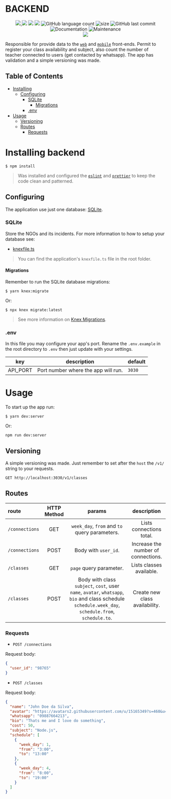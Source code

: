 # BACKEND

  <center>
    <a href="https://github.com/hpbonfim/website#readme">
    <img src="https://img.shields.io/badge/version-1.0.0-blue.svg?cacheSeconds=2592000"/>
    </a>
    <img src="https://img.shields.io/badge/eslint-6.8.0-4b32c3?style=flat-square&logo=eslint" />
    <img src="https://flat.badgen.net/badge/style-guide/airbnb/ff5a5f?icon=airbnb" />
    <img src="https://img.shields.io/badge/version-1.0.0-blue.svg?cacheSeconds=2592000"/>
    <img alt="GitHub language count" src="https://img.shields.io/github/languages/count/hpbonfim/NLW/2#/backend/"/>
    <img alt="size" src="https://img.shields.io/github/repo-size/hpbonfim/NLW/2#/backend/"/>
    <img alt="GitHub last commit" src="https://img.shields.io/github/last-commit/hpbonfim/NLW/2#/backend/">
    <img alt="Documentation" src="https://img.shields.io/badge/documentation-yes-brightgreen.svg" target="https://github.com/hpbonfim/NLW/2#/backend/#readme" />
    <img alt="Maintenance" src="https://img.shields.io/badge/Maintained%3F-yes-green.svg" target="https://github.com/hpbonfim/NLW/2#/backend/#readme" />
</center>
<center>    
<a href="">
        <img src="https://insomnia.rest/images/run.svg"/>
    </a>
</center>

Responsible for provide data to the [`web`](https://github.com/hpbonfim/NLW/2#/frontend) and [`mobile`](https://github.com/hpbonfim/NLW/2#/mobile) front-ends. Permit to register your class availability and subject, also count the number of teacher connected to users (get contacted by whatsapp). The app has validation and a simple versioning was made.

## Table of Contents
* [Installing](#installing)
  * [Configuring](#configuring)
    * [SQLite](#sqlite)
      * [Migrations](#migrations)
    * [.env](#env)
* [Usage](#usage)
  * [Versioning](#versioning)
  * [Routes](#routes)
    * [Requests](#requests)

# Installing backend
```
$ npm install
```
> Was installed and configured the [`eslint`](https://eslint.org/) and [`prettier`](https://prettier.io/) to keep the code clean and patterned.

## Configuring
The application use just one database: [SQLite](https://www.sqlite.org/index.html).

### SQLite
Store the NGOs and its incidents. For more information to how to setup your database see:
* [knexfile.ts](http://knexjs.org/#knexfile)
> You can find the application's `knexfile.ts` file in the root folder.

#### Migrations
Remember to run the SQLite database migrations:
```
$ yarn knex:migrate
```
Or:
```
$ npx knex migrate:latest
```
> See more information on [Knex Migrations](http://knexjs.org/#Migrations).

### .env
In this file you may configure your app's port. Rename the `.env.example` in the root directory to `.env` then just update with your settings.

|key|description|default
|---|---|---
|API_PORT|Port number where the app will run.|`3030`

# Usage
To start up the app run:
```
$ yarn dev:server
```
Or:
```
npm run dev:server
```

## Versioning
A simple versioning was made. Just remember to set after the `host` the `/v1/` string to your requests.
```
GET http://localhost:3030/v1/classes
```

## Routes
|route|HTTP Method|params|description
|:---|:---:|:---:|:---:
|`/connections`|GET|`week_day`, `from` and `to` query parameters.|Lists connections total.
|`/connections`|POST|Body with `user_id`.|Increase the number of connections.
|`/classes`|GET|`page` query parameter.|Lists classes available.
|`/classes`|POST|Body with class `subject`, `cost`, user `name`, `avatar`, `whatsapp`, `bio` and class schedule `schedule.week_day`, `schedule.from`, `schedule.to`.|Create new class availability.

### Requests
* `POST /connections`

Request body:
```json
{
  "user_id": "98765"
}
```

* `POST /classes`

Request body:
```json
{
  "name": "John Doe da Silva",
  "avatar": "https://avatars2.githubusercontent.com/u/15165349?s=460&u=1013eaaceb8a54984f7f77bc21812ad68f6ef526&v=4",
  "whatsapp": "09887664213",
  "bio": "Thats me and I love do something",
  "cost": 50,
  "subject": "Node.js",
  "schedule": [
    {
      "week_day": 1,
      "from": "3:00",
      "to": "13:00"
    },
    {
      "week_day": 4,
      "from": "8:00",
      "to": "19:00"
    }
  ]
}
```
